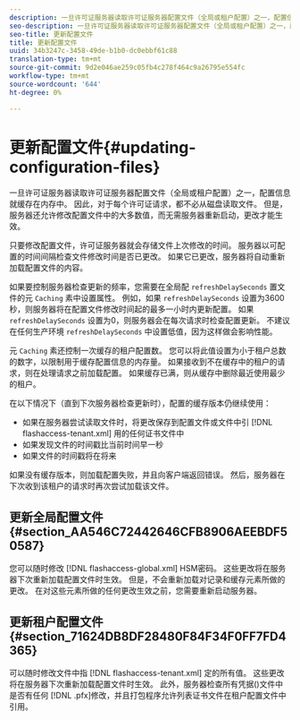 ```yaml
---
description: 一旦许可证服务器读取许可证服务器配置文件（全局或租户配置）之一，配置信息就缓存在内存中。 因此，对于每个许可证请求，都不必从磁盘读取文件。 但是，服务器还允许修改配置文件中的大多数值，而无需服务器重新启动，更改才能生效。
seo-description: 一旦许可证服务器读取许可证服务器配置文件（全局或租户配置）之一，配置信息就缓存在内存中。 因此，对于每个许可证请求，都不必从磁盘读取文件。 但是，服务器还允许修改配置文件中的大多数值，而无需服务器重新启动，更改才能生效。
seo-title: 更新配置文件
title: 更新配置文件
uuid: 34b3247c-3458-49de-b1b0-dc0ebbf61c88
translation-type: tm+mt
source-git-commit: 9d2e046ae259c05fb4c278f464c9a26795e554fc
workflow-type: tm+mt
source-wordcount: '644'
ht-degree: 0%

---
```



# 更新配置文件{#updating-configuration-files}

一旦许可证服务器读取许可证服务器配置文件（全局或租户配置）之一，配置信息就缓存在内存中。 因此，对于每个许可证请求，都不必从磁盘读取文件。 但是，服务器还允许修改配置文件中的大多数值，而无需服务器重新启动，更改才能生效。

只要修改配置文件，许可证服务器就会存储文件上次修改的时间。 服务器以可配置的时间间隔检查文件修改时间是否已更改。 如果它已更改，服务器将自动重新加载配置文件的内容。

如果要控制服务器检查更新的频率，您需要在全局配 `refreshDelaySeconds` 置文件的元 `Caching` 素中设置属性。 例如，如果 `refreshDelaySeconds` 设置为3600秒，则服务器将在配置文件修改时间起的最多一小时内更新配置。 如果 `refreshDelaySeconds` 设置为0，则服务器会在每次请求时检查配置更新。 不建议在任何生产环境 `refreshDelaySeconds` 中设置低值，因为这样做会影响性能。

元 `Caching` 素还控制一次缓存的租户配置数。 您可以将此值设置为小于租户总数的数字，以限制用于缓存配置信息的内存量。 如果接收到不在缓存中的租户的请求，则在处理请求之前加载配置。 如果缓存已满，则从缓存中删除最近使用最少的租户。

在以下情况下（直到下次服务器检查更新时），配置的缓存版本仍继续使用：

* 如果在服务器尝试读取文件时，将更改保存到配置文件或文件中引 [!DNL flashaccess-tenant.xml] 用的任何证书文件中
* 如果发现文件的时间戳比当前时间早一秒
* 如果文件的时间戳将在将来

如果没有缓存版本，则加载配置失败，并且向客户端返回错误。 然后，服务器在下次收到该租户的请求时再次尝试加载该文件。

## 更新全局配置文件 {#section_AA546C72442646CFB8906AEEBDF50587}

您可以随时修改 [!DNL flashaccess-global.xml] HSM密码。 这些更改将在服务器下次重新加载配置文件时生效。 但是，不会重新加载对记录和缓存元素所做的更改。 在对这些元素所做的任何更改生效之前，您需要重新启动服务器。

## 更新租户配置文件 {#section_71624DB8DF28480F84F34F0FF7FD4365}

可以随时修改文件中指 [!DNL flashaccess-tenant.xml] 定的所有值。 这些更改将在服务器下次重新加载配置文件时生效。 此外，服务器检查所有凭据()文件中是否有任何 [!DNL .pfx]修改，并且打包程序允许列表证书文件在租户配置文件中引用。
